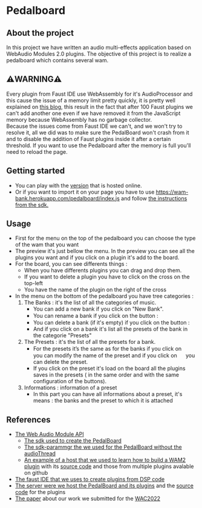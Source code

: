 # Pedalboard

**About the project**
---
In this project we have written an audio multi-effects application based on WebAudio Modules 2.0 plugins.
The objective of this project is to realize a pedalboard which contains several wam.

**⚠️WARNING⚠️**
---
Every plugin from Faust IDE use WebAssembly for it's AudioProcessor and this cause the issue of a memory limit pretty quickly, it is pretty well explained on [this blog](https://blog.stackblitz.com/posts/debugging-v8-webassembly/), this result in the fact that after 100 Faust plugins we can't add another one even if we have removed it from the JavaScript memory because WebAssembly has no garbage collector.  
Because the issues come from Faust IDE we can't, and we won't try to resolve it, all we did was to make sure the PedalBoard won't crash from it and to disable the addition of Faust plugins inside it after a certain threshold. If you want to use the Pedalboard after the memory is full you'll need to reload the page.

**Getting started**
---
  * You can play with the [version](https://wam-bank.herokuapp.com) that is hosted online.
  * Or if you want to import it on your page you have to use https://wam-bank.herokuapp.com/pedalboard/index.js and follow [the instructions from the sdk.](https://github.com/webaudiomodules/wam-examples#loading-a-plugin)

**Usage**
---
  * First for the menu on the top of the pedalboard you can choose the type of the wam that you want
  * The preview it's just bellow the menu. In the preview you can see all the plugins you want and if you click on a plugin it's add to the board.
  * For the board, you can see differents things : 
      * When you have differents plugins you can drag and drop them.
      * If you want to delete a plugin you have to click on the cross on the top-left
      * You have the name of the plugin on the right of the cross
  * In the menu on the bottom of the pedalboard you have tree categories : 
      1. The Banks : 
       it's the list of all the categories of music. 
         - You can add a new bank if you click on "New Bank".
         - You can rename a bank if you click on the button : <img src="https://michael-marynowicz.github.io/TER/pedalboard/Gui/assets/editButton.svg" width="15" height="15">
         - You can delete a bank (if it's empty) if you click on the button : <img src="https://michael-marynowicz.github.io/TER/pedalboard/Gui/assets/deleteButton.svg" width="15" height="15">
         - And if you click on a bank it's list all the presets of the bank in the categorie "Presets"
      2. The Presets :
       it's the list of all the presets for a bank. 
         - For the presets it’s the same as for the banks if you click on <img src="https://michael-marynowicz.github.io/TER/pedalboard/Gui/assets/editButton.svg" width="15" height="15"> you can modify the name of the preset and if you click on 
          <img src="https://michael-marynowicz.github.io/TER/pedalboard/Gui/assets/deleteButton.svg" width="15" height="15"> you can delete the preset.
         - If you click on the preset it's load on the board all the plugins saves in the presets ( in the same order and with the same configuration of the buttons).
      3. Informations : 
       information of a preset 
         - In this part you can have all informations about a preset, it's means : the banks and the preset to which it is attached   
          
**References**
---
 * [The Web Audio Module API](https://github.com/webaudiomodules)
      * [The sdk used to create the PedalBoard](https://github.com/webaudiomodules/sdk)
      * [The sdk-parammgr the we used for the PedalBoard without the audioThread](https://github.com/webaudiomodules/sdk-parammgr)
      * [An example of a host that we used to learn how to build a WAM2 plugin](https://mainline.i3s.unice.fr/wam2/packages/_/) with its [source code](https://github.com/webaudiomodules/wam-examples) and those from multiple plugins avalable on github
 * [The faust IDE that we uses to create plugins from DSP code](https://faustide.grame.fr/)
 * [The server were we host the PedalBoard and its plugins](https://wam-bank.herokuapp.com/) and the [source code](https://github.com/QuentinBeauchet/plugins_server_webaudiomodules) for the plugins
 * [The paper](https://zenodo.org/record/6769098) about our work we submitted for the [WAC2022](https://wac2022.i3s.univ-cotedazur.fr/)
      



